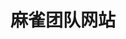 <!--
 * @Author: 明华
 * @Date: 2021-02-07 15:14:50
 * @LastEditors: 明华
 * @LastEditTime: 2021-02-07 15:15:08
 * @Description:
 * @FilePath: /sparrow_web/README.md
-->

# 麻雀团队网站
